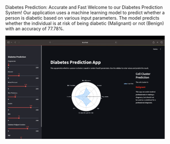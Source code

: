 Diabetes Prediction: Accurate and Fast
Welcome to our Diabetes Prediction System! Our application uses a machine learning model to predict whether a person is diabetic based on various input parameters. The model predicts whether the individual is at risk of being diabetic (Malignant) or not (Benign) with an accuracy of 77.78%.

![image alt](https://github.com/sobithav18/diabetes_detection/blob/57b960d30bb1ff89d889cf75b28e6c9d23153cdc/malignant.png)
